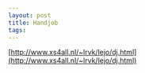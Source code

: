```yaml
---
layout: post
title: Handjob
tags:
---
```

[http://www.xs4all.nl/~lrvk/lejo/dj.html](http://www.xs4all.nl/~lrvk/lejo/dj.html)